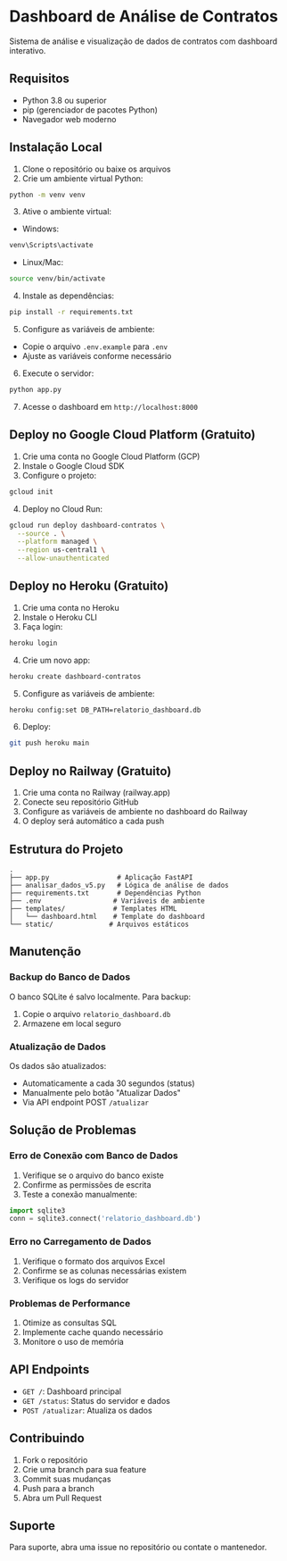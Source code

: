 # Dashboard de Análise de Contratos

Sistema de análise e visualização de dados de contratos com dashboard interativo.

## Requisitos

- Python 3.8 ou superior
- pip (gerenciador de pacotes Python)
- Navegador web moderno

## Instalação Local

1. Clone o repositório ou baixe os arquivos
2. Crie um ambiente virtual Python:
```bash
python -m venv venv
```

3. Ative o ambiente virtual:
- Windows:
```bash
venv\Scripts\activate
```
- Linux/Mac:
```bash
source venv/bin/activate
```

4. Instale as dependências:
```bash
pip install -r requirements.txt
```

5. Configure as variáveis de ambiente:
- Copie o arquivo `.env.example` para `.env`
- Ajuste as variáveis conforme necessário

6. Execute o servidor:
```bash
python app.py
```

7. Acesse o dashboard em `http://localhost:8000`

## Deploy no Google Cloud Platform (Gratuito)

1. Crie uma conta no Google Cloud Platform (GCP)
2. Instale o Google Cloud SDK
3. Configure o projeto:
```bash
gcloud init
```

4. Deploy no Cloud Run:
```bash
gcloud run deploy dashboard-contratos \
  --source . \
  --platform managed \
  --region us-central1 \
  --allow-unauthenticated
```

## Deploy no Heroku (Gratuito)

1. Crie uma conta no Heroku
2. Instale o Heroku CLI
3. Faça login:
```bash
heroku login
```

4. Crie um novo app:
```bash
heroku create dashboard-contratos
```

5. Configure as variáveis de ambiente:
```bash
heroku config:set DB_PATH=relatorio_dashboard.db
```

6. Deploy:
```bash
git push heroku main
```

## Deploy no Railway (Gratuito)

1. Crie uma conta no Railway (railway.app)
2. Conecte seu repositório GitHub
3. Configure as variáveis de ambiente no dashboard do Railway
4. O deploy será automático a cada push

## Estrutura do Projeto

```
.
├── app.py                 # Aplicação FastAPI
├── analisar_dados_v5.py   # Lógica de análise de dados
├── requirements.txt       # Dependências Python
├── .env                  # Variáveis de ambiente
├── templates/            # Templates HTML
│   └── dashboard.html    # Template do dashboard
└── static/              # Arquivos estáticos
```

## Manutenção

### Backup do Banco de Dados

O banco SQLite é salvo localmente. Para backup:
1. Copie o arquivo `relatorio_dashboard.db`
2. Armazene em local seguro

### Atualização de Dados

Os dados são atualizados:
- Automaticamente a cada 30 segundos (status)
- Manualmente pelo botão "Atualizar Dados"
- Via API endpoint POST `/atualizar`

## Solução de Problemas

### Erro de Conexão com Banco de Dados
1. Verifique se o arquivo do banco existe
2. Confirme as permissões de escrita
3. Teste a conexão manualmente:
```python
import sqlite3
conn = sqlite3.connect('relatorio_dashboard.db')
```

### Erro no Carregamento de Dados
1. Verifique o formato dos arquivos Excel
2. Confirme se as colunas necessárias existem
3. Verifique os logs do servidor

### Problemas de Performance
1. Otimize as consultas SQL
2. Implemente cache quando necessário
3. Monitore o uso de memória

## API Endpoints

- `GET /`: Dashboard principal
- `GET /status`: Status do servidor e dados
- `POST /atualizar`: Atualiza os dados

## Contribuindo

1. Fork o repositório
2. Crie uma branch para sua feature
3. Commit suas mudanças
4. Push para a branch
5. Abra um Pull Request

## Suporte

Para suporte, abra uma issue no repositório ou contate o mantenedor. 